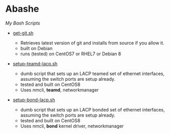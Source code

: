 # Abashe
*My Bash Scripts*

 * [get-git.sh](https://github.com/funixz/Abashe/blob/master/get-git.sh)
   - Retrieves latest version of git and installs from source if you allow it.
   - built on Debian
   - runs (tested) on CentOS7 or RHEL7 or Debian 8

 * [setup-teamd-lacp.sh](https://github.com/funixz/Abashe/blob/master/setup-teamd-lacp.sh)
   - dumb script that sets up an LACP teamed set of ethernet interfaces, assuming the switch ports are setup already.
   - tested and built on CentOS8
   - Uses nmcli, **teamd**, networkmanager

 * [setup-bond-lacp.sh](https://github.com/funixz/Abashe/blob/master/setup-bond-lacp.sh)
   - dumb script that sets up an LACP bonded set of ethernet interfaces, assuming the switch ports are setup already.
   - tested and built on CentOS8
   - Uses nmcli, **bond** kernel driver, networkmanager
